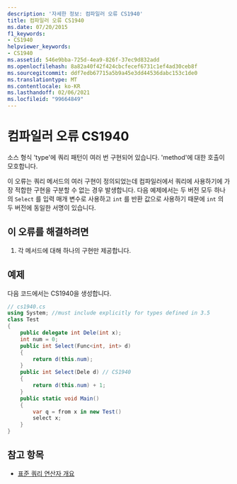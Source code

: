 ```yaml
---
description: '자세한 정보: 컴파일러 오류 CS1940'
title: 컴파일러 오류 CS1940
ms.date: 07/20/2015
f1_keywords:
- CS1940
helpviewer_keywords:
- CS1940
ms.assetid: 546e9bba-725d-4ea9-826f-37ec9d832add
ms.openlocfilehash: 8a82a40f42f424cbcfecef6731c1ef4ad30ceb8f
ms.sourcegitcommit: ddf7edb67715a5b9a45e3dd44536dabc153c1de0
ms.translationtype: MT
ms.contentlocale: ko-KR
ms.lasthandoff: 02/06/2021
ms.locfileid: "99664849"
---
```

# <a name="compiler-error-cs1940"></a>컴파일러 오류 CS1940

소스 형식 'type'에 쿼리 패턴이 여러 번 구현되어 있습니다. 'method'에 대한 호출이 모호합니다.  
  
 이 오류는 쿼리 메서드의 여러 구현이 정의되었는데 컴파일러에서 쿼리에 사용하기에 가장 적합한 구현을 구분할 수 없는 경우 발생합니다. 다음 예제에서는 두 버전 모두 하나의 `Select` 를 입력 매개 변수로 사용하고 `int` 를 반환 값으로 사용하기 때문에 `int` 의 두 버전에 동일한 서명이 있습니다.  
  
## <a name="to-correct-this-error"></a>이 오류를 해결하려면  
  
1. 각 메서드에 대해 하나의 구현만 제공합니다.  
  
## <a name="example"></a>예제  

 다음 코드에서는 CS1940을 생성합니다.  
  
```csharp  
// cs1940.cs  
using System; //must include explicitly for types defined in 3.5  
class Test  
{  
    public delegate int Dele(int x);  
    int num = 0;  
    public int Select(Func<int, int> d)  
    {  
        return d(this.num);  
    }  
    public int Select(Dele d) // CS1940  
    {  
        return d(this.num) + 1;  
    }  
    public static void Main()  
    {  
        var q = from x in new Test()  
        select x;  
    }  
}  
```  
  
## <a name="see-also"></a>참고 항목

- [표준 쿼리 연산자 개요](../programming-guide/concepts/linq/standard-query-operators-overview.md)
